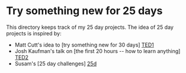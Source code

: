 Try something new for 25 days
=============================

This directory keeps track of my 25 day projects. The idea of 25 day
projects is inspired by:

* Matt Cutt's idea to [try something new for 30 days] [TED1]
* Josh Kaufman's talk on [the first 20 hours -- how to learn anything]
[TED2]
* Susam's [25 day challenges] [25d]

 [TED1]: http://www.youtube.com/watch?v=JnfBXjWm7hc
 [TED2]: https://www.youtube.com/watch?v=5MgBikgcWnY
 [25d]: https://github.com/susam/25d
